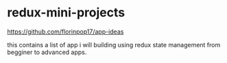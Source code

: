 # redux-mini-projects
https://github.com/florinpop17/app-ideas

this contains a list of app i will building using redux state management from begginer to advanced apps.
